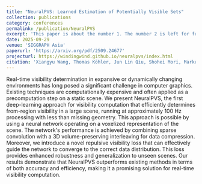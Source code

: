 ```yaml
---
title: "NeuralPVS: Learned Estimation of Potentially Visible Sets"
collection: publications
category: conferences
permalink: /publication/NeuralPVS
excerpt: 'This paper is about the number 1. The number 2 is left for future work.'
date: 2025-09-29
venue: 'SIGGRAPH Asia'
paperurl: 'https://arxiv.org/pdf/2509.24677'
projecturl: https://windingwind.github.io/neuralpvs/index.html
citation: 'Xiangyu Wang, Thomas Köhler, Jun Lin Qiu, Shohei Mori, Markus Steinberger, Dieter Schmalstieg (2025). &quot;NeuralPVS: Learned Estimation of Potentially Visible Sets.&quot; <i>SIGGRAPH Asia</i>.'
---
```

Real-time visibility determination in expansive or dynamically changing environments has long posed a significant challenge in computer graphics. Existing techniques are computationally expensive and often applied as a precomputation step on a static scene. We present NeuralPVS, the first deep-learning approach for visibility computation that efficiently determines from-region visibility in a large scene, running at approximately 100 Hz processing with less than  missing geometry. This approach is possible by using a neural network operating on a voxelized representation of the scene. The network's performance is achieved by combining sparse convolution with a 3D volume-preserving interleaving for data compression. Moreover, we introduce a novel repulsive visibility loss that can effectively guide the network to converge to the correct data distribution. This loss provides enhanced robustness and generalization to unseen scenes. Our results demonstrate that NeuralPVS outperforms existing methods in terms of both accuracy and efficiency, making it a promising solution for real-time visibility computation.